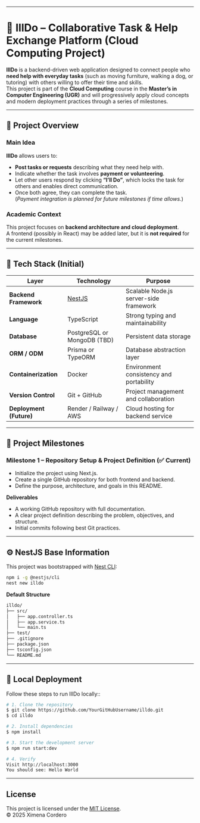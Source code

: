 
----------------------------

# 🧩 IllDo – Collaborative Task & Help Exchange Platform (Cloud Computing Project)

**IllDo** is a backend-driven web application designed to connect people who **need help with everyday tasks** (such as moving furniture, walking a dog, or tutoring) with others willing to offer their time and skills.  
This project is part of the **Cloud Computing** course in the **Master’s in Computer Engineering (UGR)** and will progressively apply cloud concepts and modern deployment practices through a series of milestones.

---

## 🚀 Project Overview

### **Main Idea**
**IllDo** allows users to:
- **Post tasks or requests** describing what they need help with.  
- Indicate whether the task involves **payment or volunteering**.  
- Let other users respond by clicking **“I’ll Do”**, which locks the task for others and enables direct communication.  
- Once both agree, they can complete the task.  
(*Payment integration is planned for future milestones if time allows.*)

### **Academic Context**
This project focuses on **backend architecture and cloud deployment**.  
A frontend (possibly in React) may be added later, but it is **not required** for the current milestones.

---

## 🧠 Tech Stack (Initial)

| Layer | Technology | Purpose |
|-------|-------------|----------|
| **Backend Framework** | [NestJS](https://nestjs.com) | Scalable Node.js server-side framework |
| **Language** | TypeScript | Strong typing and maintainability |
| **Database** | PostgreSQL or MongoDB (TBD) | Persistent data storage |
| **ORM / ODM** | Prisma or TypeORM | Database abstraction layer |
| **Containerization** | Docker | Environment consistency and portability |
| **Version Control** | Git + GitHub | Project management and collaboration |
| **Deployment (Future)** | Render / Railway / AWS | Cloud hosting for backend service |

---

## 📘 Project Milestones

### **Milestone 1 – Repository Setup & Project Definition (✅ Current)**

- Initialize the project using Next.js.
- Create a single GitHub repository for both frontend and backend.
- Define the purpose, architecture, and goals in this README.

**Deliverables**
- A working GitHub repository with full documentation.  
- A clear project definition describing the problem, objectives, and structure.  
- Initial commits following best Git practices.

---

## ⚙️ NestJS Base Information

This project was bootstrapped with [Nest CLI](https://docs.nestjs.com/cli/overview):

```bash
npm i -g @nestjs/cli
nest new illdo
```

**Default Structure**
```bash
illdo/
├── src/
│   ├── app.controller.ts
│   ├── app.service.ts
│   └── main.ts
├── test/
├── .gitignore
├── package.json
├── tsconfig.json
└── README.md
```
---

## 🧰 Local Deployment

Follow these steps to run IllDo locally::

```bash
# 1. Clone the repository
$ git clone https://github.com/YourGitHubUsername/illdo.git
$ cd illdo

# 2. Install dependencies
$ npm install

# 3. Start the development server
$ npm run start:dev

# 4. Verify
Visit http://localhost:3000
You should see: Hello World
```
---

## License
This project is licensed under the [MIT License](https://github.com/XimenaCor/IWillDoIt/blob/main/LICENCE).  
© 2025 Ximena Cordero
